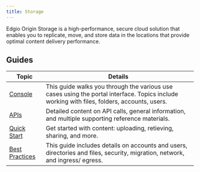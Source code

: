 ```yaml
---
title: Storage
---
```

Edgio Origin Storage is a high-performance, secure cloud solution that enables you to replicate, move, and store data in the locations that provide optimal content delivery performance.

## Guides

|Topic|Details|
|---|---|
|[Console](/delivery/storage/console)|This guide walks you through the various use cases using the portal interface. Topics include working with files, folders, accounts, users.|
|[APIs](/delivery/storage/api_reference)|Detailed content on API calls, general information, and multiple supporting reference materials.|
|[Quick Start](/delivery/storage/quick_start)|Get started with content: uploading, retieving, sharing, and more.|
|[Best Practices](/delivery/storage/best_practices)|This guide includes details on accounts and users, directories and files, security, migration, network, and ingress/ egress.|
